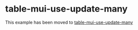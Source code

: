 # table-mui-use-update-many

This example has been moved to [table-mui-use-update-many](../../.././table-mui-use-update-many)
